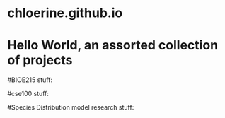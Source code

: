 # chloerine.github.io
# Hello World, an assorted collection of projects

#BIOE215 stuff:

#cse100 stuff:

#Species Distribution model research stuff:
